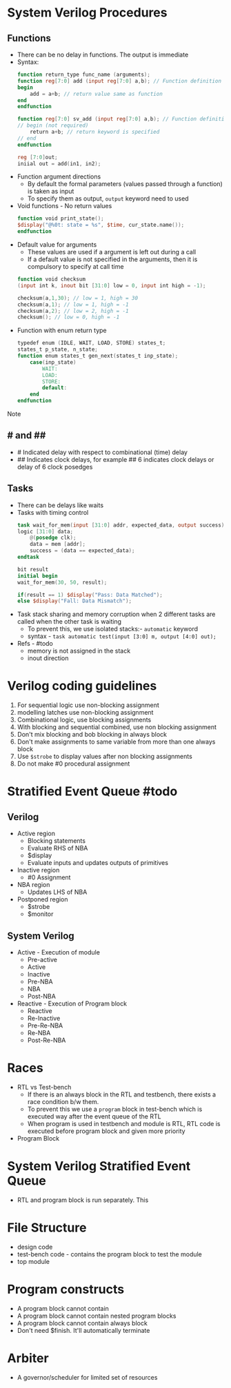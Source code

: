 # System Verilog Procedures
## Functions 
- There can be no delay in functions. The output is immediate
- Syntax:
	```verilog
	function return_type func_name (arguments);
	function reg[7:0] add (input reg[7:0] a,b); // Function definition
	begin
		add = a+b; // return value same as function
	end
	endfunction
	
	function reg[7:0] sv_add (input reg[7:0] a,b); // Function definition
	// begin (not required)
		return a+b; // return keyword is specified
	// end
	endfunction
	
	reg [7:0]out;
	iniial out = add(in1, in2);
	```
- Function argument directions
	- By default the formal parameters (values passed through a function) is taken as input
	- To specify them as output, `output` keyword need to used
- Void functions - No return values
	```verilog
	function void print_state();
	$display("@%0t: state = %s", $time, cur_state.name());
	endfunction
	```
- Default value for arguments
	- These values are used if a argument is left out during a call
	- If a default value is not specified in the arguments, then it is compulsory to specify at call time
	```verilog
	function void checksum 
	(input int k, inout bit [31:0] low = 0, input int high = -1);
	
	checksum(a,1,30); // low = 1, high = 30 
	checksum(a,1); // low = 1, high = -1
	checksum(a,2); // low = 2, high = -1
	checksum(); // low = 0, high = -1
	```
- Function with enum return type
	```verilog
	typedef enum (IDLE, WAIT, LOAD, STORE) states_t;
	states_t p_state, n_state;
	function enum states_t gen_next(states_t inp_state);
		case(inp_state)
			WAIT:
			LOAD:
			STORE:
			default:
		end
	endfunction
	
	```

> [!Note]
> **# and ##**
> ---
> - \# Indicated delay with respect to combinational (time) delay 
> - \#\# Indicates clock delays, for example \#\# 6 indicates clock delays or delay of 6 clock posedges
## Tasks
- There can be delays like waits
- Tasks with timing control
	```verilog
	task wait_for_mem(input [31:0] addr, expected_data, output success)
	logic [31:0] data;
		@(posedge clk);
		data = mem [addr];
		success = (data == expected_data);
	endtask
	
	bit result 
	initial begin
	wait_for_mem(30, 50, result);
	
	if(result == 1) $display("Pass: Data Matched");
	else $display("Fall: Data Mismatch");
	```
- Task stack sharing and memory corruption when 2 different tasks are called when the other task is waiting
	- To prevent this, we use isolated stacks:- `automatic` keyword
	- syntax - `task automatic test(input [3:0] m, output [4:0] out);`
- Refs - #todo 
	- memory is not assigned in the stack
	- inout direction

# Verilog coding guidelines
1. For sequential logic use non-blocking assignment
2. modelling latches use non-blocking assignment
3. Combinational logic, use blocking assignments
4. With blocking and sequential combined, use non blocking assignment
5. Don't mix blocking and bob blocking in always block
6. Don't make assignments to same variable from more than one always block
7. Use `$strobe` to display values after non blocking assignments
8. Do not make #0 procedural assignment
# Stratified Event Queue #todo 
## Verilog
- Active region
	- Blocking statements
	- Evaluate RHS of NBA
	- $display
	- Evaluate inputs and updates outputs of primitives
- Inactive region
	- #0 Assignment
- NBA region
	- Updates LHS of NBA
- Postponed region
	- $strobe
	- $monitor
## System Verilog
- Active - Execution of module
	- Pre-active
	- Active
	- Inactive
	- Pre-NBA
	- NBA
	- Post-NBA
- Reactive - Execution of Program block
	- Reactive
	- Re-Inactive
	- Pre-Re-NBA
	- Re-NBA
	- Post-Re-NBA
# Races
- RTL vs Test-bench
	- If there is an always block in the RTL and testbench, there exists a race condition b/w them. 
	- To prevent this we use a `program` block in test-bench which is executed way after the event queue of the RTL
	- When program is used in testbench and module is RTL, RTL code is executed before program block and given more priority
- Program Block
# System Verilog Stratified Event Queue
- RTL and program block is run separately. This 
# File Structure 
- design code
- test-bench code - contains the program block to test the module
- top module
# Program constructs 
- A program block cannot contain 
- A program block cannot contain nested program blocks
- A program block cannot contain always block
- Don't need $finish. It'll automatically terminate

# Arbiter 
- A governor/scheduler for limited set of resources